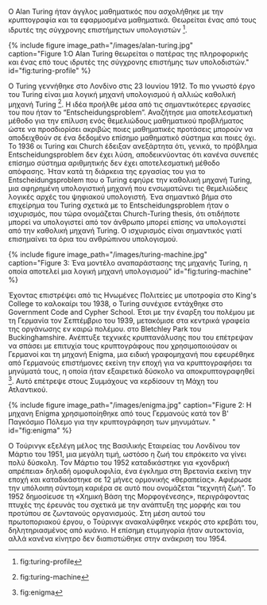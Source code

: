 Ο Alan Turing ήταν άγγλος μαθηματικός που ασχολήθηκε με την κρυπτογραφία και τα εφαρμοσμένα μαθηματικά. Θεωρείται ένας από τους ιδρυτές της σύγχρονης επιστήμηςτων υπολογιστών [^1]. 


{% include figure image_path="/images/alan-turing.jpg" caption="Figure 1:O Alan Turing θεωρείται ο πατέρας της πληροφορικής και ένας επό τους ιδρυτές της σύγχρονης επιστήμης των υπολοδιστών." id="fig:turing-profile" %}

O Turing γεννήθηκε στο Λονδίνο στις 23 Ιουνίου 1912. Το πιο γνωστό έργο του Turing είναι μια λογική μηχανή υπολογισμού ή αλλιώς καθολική μηχανή Turing [^3]. Η ιδέα προήλθε μέσα από τις σημαντικότερες εργασίες του που ήταν το “Entscheidungsproblem”. Αναζήτησε μια αποτελεσματική μέθοδο για την επίλυση ενός θεμελιώδους μαθηματικού προβλήματος ώστε να προσδιορίσει ακριβώς ποιες μαθηματικές προτάσεις μπορούν να αποδειχθούν σε ένα δεδομένο επίσημο μαθηματικό σύστημα και ποιες όχι. Το 1936 οι Turing και Church έδειξαν ανεξάρτητα ότι, γενικά, το πρόβλημα Entscheidungsproblem δεν έχει λύση, αποδεικνύοντας ότι κανένα συνεπές επίσημο σύστημα αριθμητικής δεν έχει αποτελεσματική μέθοδο απόφασης. Ήταν κατά τη διάρκεια της εργασίας του για το Entscheidungsproblem που ο Turing εφηύρε την καθολική μηχανή Turing, μια αφηρημένη υπολογιστική μηχανή που ενσωματώνει τις θεμελιώδεις λογικές αρχές του ψηφιακού υπολογιστή. Ένα σημαντικό βήμα στο επιχείρημα του Turing σχετικά με το Entscheidungsproblem ήταν ο ισχυρισμός, που
τώρα ονομάζεται Church-Turing thesis, ότι οτιδήποτε μπορεί να υπολογιστεί από τον άνθρωπο μπορεί επίσης να υπολογιστεί από την καθολική μηχανή Turing. Ο ισχυρισμός είναι σημαντικός γιατί επισημαίνει τα όρια του ανθρώπινου υπολογισμού.

{% include figure image_path="/images/turing-machine.jpg" caption="Figure 3: Ένα μοντέλο αναπαράστασης της μηχανής Turing, η οποία αποτελεί μια λογική μηχανή υπολογισμού" id="fig:turing-machine" %}

Έχοντας επιστρέψει από τις Ηνωμένες Πολιτείες με υποτροφία στο King's College το καλοκαίρι του 1938, ο Turing συνέχισε εντάχθηκε στο Government Code and Cypher School. Έτσι με την έναρξη του πολέμου με τη Γερμανία τον Σεπτέμβριο του 1939,
μετακόμισε στα κεντρικά γραφεία της οργάνωσης εν καιρώ πολέμου. στο Bletchley Park του Buckinghamshire. Ανέπτυξε τεχνικές κρυπτανάλυσης που του επέτρεψαν να σπάσει με επιτυχία τους κρυπτογράφους που χρησιμοποιούσαν οι Γερμανοί και τη μηχανή Enigma, μια ειδική γραφομηχανή που εφευρέθηκε από Γερμανούς επιστήμονες εκείνη την εποχή για να κρυπτογραφήσει τα μηνύματά τους, η οποία ήταν εξαιρετικά δύσκολο να αποκρυπτογραφηθεί [^2]. Αυτό επέτρεψε στους Συμμάχους να κερδίσουν τη Μάχη του Ατλαντικού.

{% include figure image_path="/images/enigma.jpg" caption="Figure 2: H μηχανη Enigma χρησιμοποίηθηκε από τους Γερμανούς κατά τον Β' Παγκόσμιο Πόλεμο για την κρυπτογράφηση των μηνυμάτων. " id="fig:enigma" %}

Ο Τούρινγκ εξελέγη μέλος της Βασιλικής Εταιρείας του Λονδίνου τον Μάρτιο του 1951, μια μεγάλη τιμή, ωστόσο η ζωή του επρόκειτο να γίνει πολύ δύσκολη. Τον Μάρτιο του 1952 καταδικάστηκε για «χονδρική απρέπεια» δηλαδή ομοφυλοφιλία, ένα έγκλημα στη Βρετανία εκείνη την εποχή και καταδικάστηκε σε 12 μήνες ορμονικής «θεραπείας». Αφιέρωσε την υπόλοιπη σύντομη καριέρα σε αυτό που ονομάζεται “τεχνητή ζωή”. Το 1952 δημοσίευσε τη «Χημική Βάση της Μορφογένεσης», περιγράφοντας πτυχές της έρευνάς του σχετικά με την ανάπτυξη της μορφής και του προτύπου σε ζωντανούς οργανισμούς. Στη μέση αυτού του πρωτοποριακού έργου, ο Τούρινγκ ανακαλύφθηκε νεκρός στο κρεβάτι του, δηλητηριασμένος από κυάνιο. Η επίσημη ετυμηγορία ήταν αυτοκτονία, αλλά κανένα κίνητρο δεν διαπιστώθηκε στην ανάκριση του 1954.



[^1]: fig:turing-profile

[^2]: fig:enigma

[^3]: fig:turing-machine
